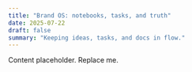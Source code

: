 ```yaml
---
title: "Brand OS: notebooks, tasks, and truth"
date: 2025-07-22
draft: false
summary: "Keeping ideas, tasks, and docs in flow."
---
```

Content placeholder. Replace me.